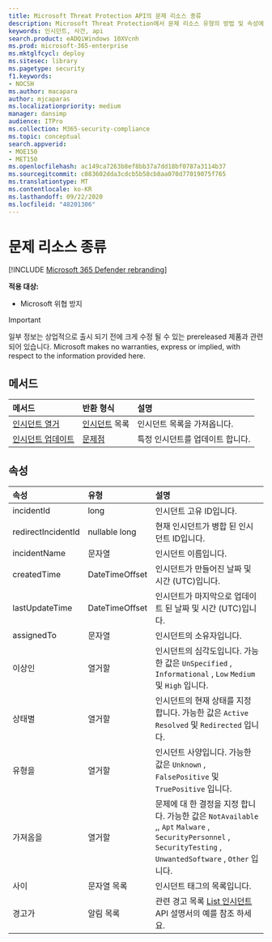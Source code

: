 ```yaml
---
title: Microsoft Threat Protection API의 문제 리소스 종류
description: Microsoft Threat Protection에서 문제 리소스 유형의 방법 및 속성에 대해 자세히 알아보기
keywords: 인시던트, 사건, api
search.product: eADQiWindows 10XVcnh
ms.prod: microsoft-365-enterprise
ms.mktglfcycl: deploy
ms.sitesec: library
ms.pagetype: security
f1.keywords:
- NOCSH
ms.author: macapara
author: mjcaparas
ms.localizationpriority: medium
manager: dansimp
audience: ITPro
ms.collection: M365-security-compliance
ms.topic: conceptual
search.appverid:
- MOE150
- MET150
ms.openlocfilehash: ac149ca7263b8ef8bb37a7dd18bf0787a3114b37
ms.sourcegitcommit: c083602dda3cdcb5b58cb8aa070d77019075f765
ms.translationtype: MT
ms.contentlocale: ko-KR
ms.lasthandoff: 09/22/2020
ms.locfileid: "48201306"
---
```

# <a name="incident-resource-type"></a>문제 리소스 종류

[!INCLUDE [Microsoft 365 Defender rebranding](../includes/microsoft-defender.md)]


**적용 대상:**
- Microsoft 위협 방지

>[!IMPORTANT] 
>일부 정보는 상업적으로 출시 되기 전에 크게 수정 될 수 있는 prereleased 제품과 관련 되어 있습니다. Microsoft makes no warranties, express or implied, with respect to the information provided here.

## <a name="methods"></a>메서드

메서드 |반환 형식 |설명
:---|:---|:---
[인시던트 열거](api-list-incidents.md) | [인시던트](api-incident.md) 목록 | 인시던트 목록을 가져옵니다.
[인시던트 업데이트](api-update-incidents.md) | [문제점](api-incident.md) | 특정 인시던트를 업데이트 합니다.


## <a name="properties"></a>속성

속성 |    유형    |    설명
:---|:---|:---
incidentId | long | 인시던트 고유 ID입니다.
redirectIncidentId | nullable long | 현재 인시던트가 병합 된 인시던트 ID입니다.
incidentName | 문자열 | 인시던트 이름입니다.
createdTime | DateTimeOffset | 인시던트가 만들어진 날짜 및 시간 (UTC)입니다.
lastUpdateTime | DateTimeOffset | 인시던트가 마지막으로 업데이트 된 날짜 및 시간 (UTC)입니다.
assignedTo | 문자열 | 인시던트의 소유자입니다.
이상인 | 열거할 | 인시던트의 심각도입니다. 가능한 값은 ```UnSpecified``` , ```Informational``` , ```Low``` ```Medium``` 및 ```High``` 입니다.
상태별 | 열거할 | 인시던트의 현재 상태를 지정 합니다. 가능한 값은 ```Active``` ```Resolved``` 및 ```Redirected``` 입니다.
유형을 | 열거할 | 인시던트 사양입니다. 가능한 값은 ```Unknown``` , ```FalsePositive``` 및 ```TruePositive``` 입니다.
가져옴을 | 열거할 | 문제에 대 한 결정을 지정 합니다. 가능한 값은 ```NotAvailable``` ,, ```Apt``` ```Malware``` , ```SecurityPersonnel``` , ```SecurityTesting``` , ```UnwantedSoftware``` , ```Other``` 입니다.
사이 | 문자열 목록 | 인시던트 태그의 목록입니다.
경고가 | 알림 목록 | 관련 경고 목록 [List 인시던트](api-list-incidents.md) API 설명서의 예를 참조 하세요.
